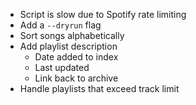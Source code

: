 - Script is slow due to Spotify rate limiting
- Add a `--dryrun` flag
- Sort songs alphabetically
- Add playlist description
    - Date added to index
    - Last updated
    - Link back to archive
- Handle playlists that exceed track limit
